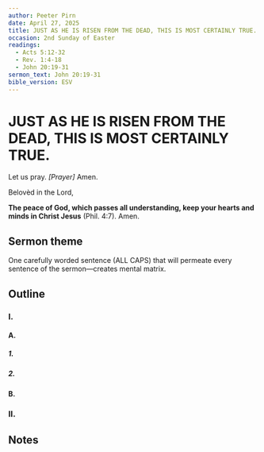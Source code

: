 ```yaml
---
author: Peeter Pirn
date: April 27, 2025
title: JUST AS HE IS RISEN FROM THE DEAD, THIS IS MOST CERTAINLY TRUE.
occasion: 2nd Sunday of Easter
readings:
  - Acts 5:12-32
  - Rev. 1:4-18
  - John 20:19-31
sermon_text: John 20:19-31
bible_version: ESV
---
```


# JUST AS HE IS RISEN FROM THE DEAD, THIS IS MOST CERTAINLY TRUE.

Let us pray. *\[Prayer]*  Amen.

Belovèd in the Lord,

**The peace of God, which passes all understanding, keep your hearts and minds in Christ Jesus** (Phil. 4:7). Amen.

## Sermon theme
One carefully worded sentence (ALL CAPS) that will permeate every sentence of the sermon—creates mental matrix.
## Outline
### I.
#### A.
##### 1.
##### 2.
#### B.
### II.
## Notes